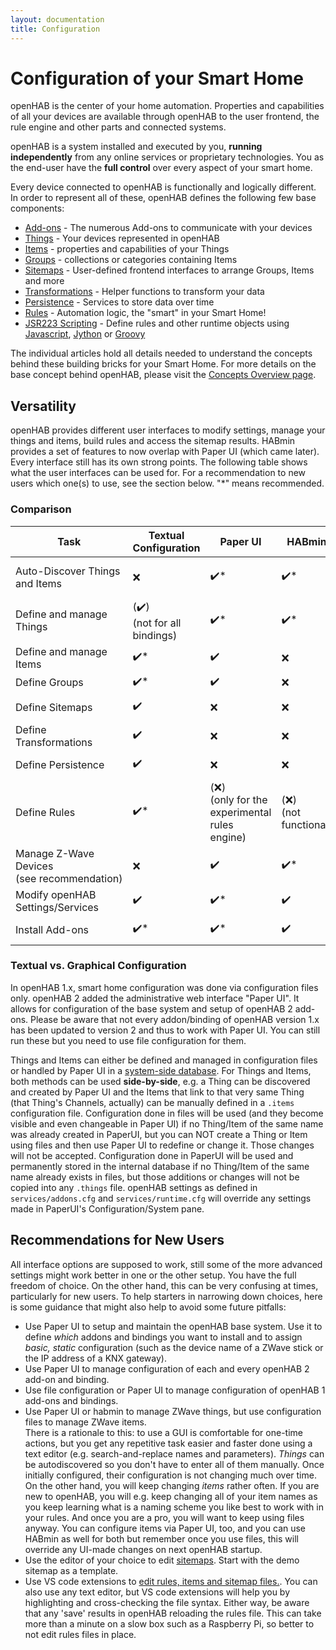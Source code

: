 ```yaml
---
layout: documentation
title: Configuration
---
```


# Configuration of your Smart Home

openHAB is the center of your home automation.
Properties and capabilities of all your devices are available through openHAB to the user frontend, the rule engine and other parts and connected systems.

openHAB is a system installed and executed by you, **running independently** from any online services or proprietary technologies.
You as the end-user have the **full control** over every aspect of your smart home.

Every device connected to openHAB is functionally and logically different.
In order to represent all of these, openHAB defines the following few base components:

- [Add-ons](addons.html) - The numerous Add-ons to communicate with your devices
- [Things](things.html) - Your devices represented in openHAB
- [Items](items.html) - properties and capabilities of your Things
- [Groups](items.html#groups) - collections or categories containing Items
- [Sitemaps](sitemaps.html) - User-defined frontend interfaces to arrange Groups, Items and more
- [Transformations](transform.html) - Helper functions to transform your data
- [Persistence](persistence.html) - Services to store data over time
- [Rules](rules-dsl.html) - Automation logic, the "smart" in your Smart Home!
- [JSR223 Scripting](jsr223.html) - Define rules and other runtime objects using [Javascript](http://openjdk.java.net/projects/nashorn/), [Jython](http://www.jython.org) or [Groovy](http://www.groovy-lang.org/)

The individual articles hold all details needed to understand the concepts behind these building bricks for your Smart Home.
For more details on the base concept behind openHAB, please visit the [Concepts Overview page](/docs/concepts/index.html).

## Versatility

openHAB provides different user interfaces to modify settings, manage your things and items, build rules and access the sitemap results.
HABmin provides a set of features to now overlap with Paper UI (which came later).
Every interface still has its own strong points.
The following table shows what the user interfaces can be used for.
For a recommendation to new users which one(s) to use, see the section below. "*" means recommended.

### Comparison

<table class="centered highlight">
  <thead>
    <tr>
      <th data-field="task">Task</th>
      <th data-field="files">Textual Configuration</th>
      <th data-field="paperui">Paper UI</th>
      <th data-field="habmin">HABmin</th>
      <th data-field="karaf">Console</th>
      <th data-field="recommendation">Recommendation</th>
    </tr>
  </thead>

  <tbody>
    <tr>
      <td>Auto-Discover Things and Items</td>
      <td>❌</td>
      <td>✔️*</td>
      <td>✔️*</td>
      <td>✔️</td>
      <td>Paper UI or HABmin<br/>Do not autocreate Items</td>
    </tr>
    <tr>
      <td>Define and manage Things</td>
      <td>(✔️)<br/>(not for all bindings)</td>
      <td>✔️*</td>
      <td>✔️*</td>
      <td>✔️</td>
      <td>Paper UI or HABmin</td>
    </tr>
    <tr>
      <td>Define and manage Items</td>
      <td>✔️*</td>
      <td>✔️</td>
      <td>❌</td>
      <td>✔️</td>
      <td>items/*.items files</td>
    </tr>
    <tr>
      <td>Define Groups</td>
      <td>✔️*</td>
      <td>✔️</td>
      <td>❌</td>
      <td>✔️</td>
      <td>items/*.items files</td>
    </tr>
    <tr>
      <td>Define Sitemaps</td>
      <td>✔️</td>
      <td>❌</td>
      <td>❌</td>
      <td>❌</td>
      <td>sitemaps/*.sitemap files</td>
    </tr>
    <tr>
      <td>Define Transformations</td>
      <td>✔️</td>
      <td>❌</td>
      <td>❌</td>
      <td>❌</td>
      <td>transform/*.map files</td>
    </tr>
    <tr>
      <td>Define Persistence</td>
      <td>✔️</td>
      <td>❌</td>
      <td>❌</td>
      <td>❌</td>
      <td>persistence/*.persist files</td>
    </tr>
    <tr>
      <td>Define Rules</td>
      <td>✔️*</td>
      <td>(❌)<br/>(only for the experimental rules engine)</td>
      <td>(❌)<br/>(not functional)</td>
      <td>❌</td>
      <td>rules/*.rules files</td>
    </tr>
    <tr>
      <td>Manage Z-Wave Devices<br/>(see&nbsp;recommendation)</td>
      <td>❌</td>
      <td>✔️</td>
      <td>✔️*</td>
      <td>❌</td>
      <td>HABmin</td>
    </tr>
    <tr>
      <td>Modify openHAB Settings/Services</td>
      <td>✔️</td>
      <td>✔️*</td>
      <td>✔️</td>
      <td>✔️</td>
      <td>Paper UI</td>
    </tr>
    <tr>
      <td>Install Add-ons</td>
      <td>✔️*</td>
      <td>✔️*</td>
      <td>✔️</td>
      <td>✔️</td>
      <td>services/addons.cfg or Paper UI</td>
    </tr>
  </tbody>
</table>

### Textual vs. Graphical Configuration

In openHAB 1.x, smart home configuration was done via configuration files only.
openHAB 2 added the administrative web interface "Paper UI".
It allows for configuration of the base system and setup of openHAB 2 add-ons.
Please be aware that not every addon/binding of openHAB version 1.x has been updated to version 2 and thus to work with Paper UI.
You can still run these but you need to use file configuration for them.

Things and Items can either be defined and managed in configuration files or handled by Paper UI in a [system-side database](/docs/administration/jsondb.html).
For Things and Items, both methods can be used **side-by-side**, e.g. a Thing can be discovered and created by Paper UI and the Items that link to that very same Thing (that Thing's Channels, actually) can be manually defined in a `.items` configuration file. 
Configuration done in files will be used (and they become visible and even changeable in Paper UI) if no Thing/Item of the same name was already created in PaperUI, but you can NOT create a Thing or Item using files and then use Paper UI to redefine or change it. Those changes will not be accepted.
Configuration done in PaperUI will be used and permanently stored in the internal database if no Thing/Item of the same name already exists in files, but those additions or changes will not be copied into any `.things` file.
openHAB settings as defined in `services/addons.cfg` and `services/runtime.cfg` will override any settings made in PaperUI's Configuration/System pane.

## Recommendations for New Users

All interface options are supposed to work, still some of the more advanced settings might work better in one or the other setup.
You have the full freedom of choice. On the other hand, this can be very confusing at times, particularly for new users.
To help starters in narrowing down choices, here is some guidance that might also help to avoid some future pitfalls:

* Use Paper UI to setup and maintain the openHAB base system. Use it to define _which_ addons and bindings you want to install and to assign _basic, static_ configuration (such as the device name of a ZWave stick or the IP address of a KNX gateway).
* Use Paper UI to manage configuration of each and every openHAB 2 add-on and binding.
* Use file configuration or Paper UI to manage configuration of openHAB 1 add-ons and bindings.
* Use Paper UI or habmin to manage ZWave things, but use configuration files to manage ZWave items.<br/>
  There is a rationale to this: to use a GUI is comfortable for one-time actions, but you get any repetitive task easier and faster done using a text editor (e.g. search-and-replace names and parameters).
  _Things_ can be autodiscovered so you don't have to enter all of them manually. Once initially configured, their configuration is not changing much over time.
  On the other hand, you will keep changing _items_ rather often.
  If you are new to openHAB, you will e.g. keep changing all of your item names as you keep learning what is a naming scheme you like best to work with in your rules. And once you are a pro, you will want to keep using files anyway. You can configure items via Paper UI, too, and you can use HABmin as well for both but remember once you use files, this will override any UI-made changes on next openHAB startup.
* Use the editor of your choice to edit [sitemaps](sitemaps.html). Start with the demo sitemap as a template.
* Use VS code extensions to [edit rules, items and sitemap files.](editors.html).
  You can also use any text editor, but VS code extensions will help you by highlighting and cross-checking the file syntax.
  Either way, be aware that any 'save' results in openHAB reloading the rules file.
  This can take more than a minute on a slow box such as a Raspberry Pi, so better to not edit rules files in place.
